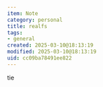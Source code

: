 ```yaml
---
item: Note
category: personal
title: realfs
tags:
- general
created: 2025-03-10@18:13:19
modified: 2025-03-10@18:13:19
uid: cc09ba78491ee822
---
```


tie